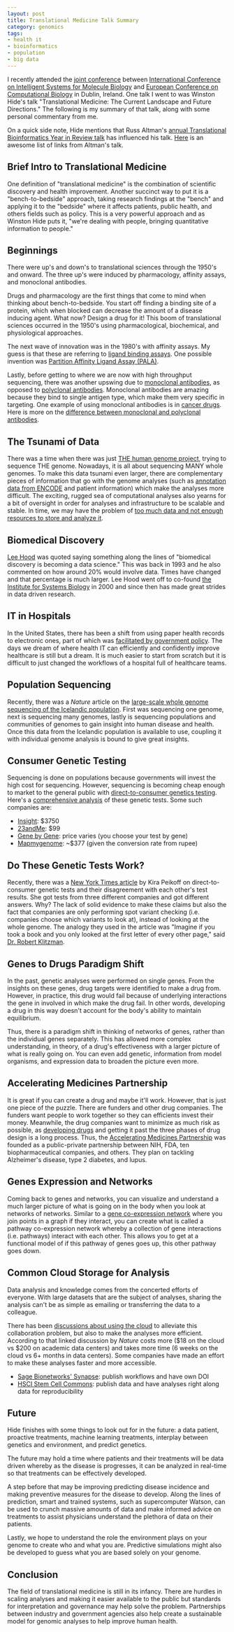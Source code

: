 ```yaml
---
layout: post
title: Translational Medicine Talk Summary
category: genomics
tags:
- health it
- bioinformatics
- population
- big data
---
```



I recently attended the [joint conference][ismbeccb2015] between [International
Conference on Intelligent Systems for Molecule Biology][ismb] and [European
Conference on Computational Biology][eccb] in Dublin, Ireland. One talk I went
to was Winston Hide's talk "Translational Medicine: The Current Landscape and
Future Directions." The following is my summary of that talk, along with some
personal commentary from me.

On a quick side note, Hide mentions that Russ Altman's [annual Translational
Bioinformatics Year in Review talk][tbi_year] has influenced his talk.
[Here][tbi_papers] is an awesome list of links from Altman's talk.

[ismbeccb2015]: http://www.iscb.org/ismbeccb2015
[ismb]: https://en.wikipedia.org/wiki/Intelligent_Systems_for_Molecular_Biology
[eccb]: http://eccb.iscb.org/
[tbi_year]: https://rbaltman.wordpress.com/2015/03/26/slides-from-tbi-year-in-review-2015/
[tbi_papers]: http://www.gettinggeneticsdone.com/2014/04/russ-altmans-translational.html

## Brief Intro to Translational Medicine

One definition of "translational medicine" is the combination of scientific
discovery and health improvement. Another succinct way to put it is a
"bench-to-bedside" approach, taking research findings at the "bench" and
applying it to the "bedside" where it affects patients, public health, and
others fields such as policy. This is a very powerful approach and as Winston
Hide puts it, "we're dealing with people, bringing quantitative information to
people."

<!--break-->

## Beginnings

There were up's and down's to translational sciences through the 1950's and
onward. The three up's were induced by pharmacology, affinity assays, and
monoclonal antibodies.

Drugs and pharmacology are the first things that come to mind when thinking
about bench-to-bedside. You start off finding a binding site of a protein, which
when blocked can decrease the amount of a disease inducing agent. What now?
Design a drug for it! This boom of translational sciences occurred in the 1950's
using pharmacological, biochemical, and physiological approaches. 

The next wave of innovation was in the 1980's with affinity assays. My guess is
that these are referring to [ligand binding assays][lba]. One possible invention
was [Partition Affinity Ligand Assay (PALA)][partial].

Lastly, before getting to where we are now with high throughput sequencing,
there was another upswing due to [monoclonal antibodies][mono], as opposed to
[polyclonal antibodies][poly]. Monoclonal antibodies are amazing because they
bind to single antigen type, which make them very specific in targeting. One
example of using monoclonal antibodies is in [cancer drugs][cancer_thr]. Here is
more on the [difference between monoclonal and polyclonal antibodies][compare].

[lba]: https://en.wikipedia.org/wiki/Ligand_binding_assay
[partial]: http://goo.gl/nOFN2i
[mono]: https://en.wikipedia.org/wiki/Monoclonal_antibody
[poly]: https://en.wikipedia.org/wiki/Polyclonal_antibodies
[cancer_thr]: http://goo.gl/JjWEZU
[compare]: http://goo.gl/UX5Yif

## The Tsunami of Data

There was a time when there was just [THE human genome project][hgp], trying to
sequence THE genome. Nowadays, it is all about sequencing MANY whole genomes.
To make this data tsunami even larger, there are complementary pieces of
information that go with the genome analyses (such as [annotation data from
ENCODE][encode] and patient information) which make the analyses more difficult.
The exciting, rugged sea of computational analyses also yearns for a bit of
oversight in order for analyses and infrastructure to be scalable and stable. In
time, we may have the problem of [too much data and not enough resources to
store and analyze it][bigdata].

[hgp]: http://www.genome.gov/12011238
[encode]: https://www.encodeproject.org/
[bigdata]: http://dx.doi.org/10.1371/journal.pbio.1002195

## Biomedical Discovery

[Lee Hood][hood] was quoted saying something along the lines of "biomedical
discovery is becoming a data science." This was back in 1993 and he also
commented on how around 20% would involve data. Times have changed and that
percentage is much larger. Lee Hood went off to co-found [the Institute for
Systems Biology][isb] in 2000 and since then has made great strides in data
driven research.

[hood]: https://en.wikipedia.org/wiki/Leroy_Hood
[isb]: https://www.systemsbiology.org/

## IT in Hospitals

In the United States, there has been a shift from using paper health records to
electronic ones, part of which was [facilitated by government policy][mean_use].
The days we dream of where health IT can efficiently and confidently improve
healthcare is still but a dream. It is much easier to start from scratch but it
is difficult to just changed the workflows of a hospital full of healthcare
teams.

[mean_use]: http://goo.gl/8fKrxn

## Population Sequencing

Recently, there was a *Nature* article on the [large-scale whole genome
sequencing of the Icelandic population][iceland]. First was sequencing one
genome, next is sequencing many genomes, lastly is sequencing populations and
communities of genomes to gain insight into human disease and health. Once this
data from the Icelandic population is available to use, coupling it with
individual genome analysis is bound to give great insights.

[iceland]: http://www.nature.com/ng/journal/v47/n5/full/ng.3247.html

## Consumer Genetic Testing

Sequencing is done on populations because governments will invest the high cost
for sequencing. However, sequencing is becoming cheap enough to market to the
general public with [direct-to-consumer genetics testing][dtc]. Here's a
[comprehensive analysis][dtc_more] of these genetic tests. Some such companies
are:

- [Insight][insight]: $3750
- [23andMe][23andme]: $99
- [Gene by Gene][gene]: price varies (you choose your test by gene)
- [Mapmygenome][map]: ~$377 (given the conversion rate from rupee)

[dtc]: http://ghr.nlm.nih.gov/handbook/testing/directtoconsumer
[dtc_more]: http://www.ncbi.nlm.nih.gov/pmc/articles/PMC3767220/
[insight]: http://insight-dna.com/
[23andme]: https://www.23andme.com/
[gene]: https://www.genebygene.com/
[map]: http://mapmygenome.in/

## Do These Genetic Tests Work?

Recently, there was a [New York Times article][nyt] by Kira Peikoff on
direct-to-consumer genetic tests and their disagreement with each other's test
results.  She got tests from three different companies and got different
answers. Why? The lack of solid evidence to make these claims but also the fact
that companies are only performing spot variant checking (i.e. companies choose
which variants to look at), instead of looking at the whole genome.  The analogy
they used in the article was "Imagine if you took a book and you only looked at
the first letter of every other page," said [Dr. Robert Klitzman][robert]. 

[nyt]: http://nyti.ms/183SUSJ
[robert]: https://www.mailman.columbia.edu/people/our-faculty/rlk2

## Genes to Drugs Paradigm Shift

In the past, genetic analyses were performed on single genes. From the insights
on these genes, drug targets were identified to make a drug from. However, in
practice, this drug would fail because of underlying interactions the gene in
involved in which make the drug fail. In other words, developing a drug in this
way doesn't account for the body's ability to maintain equilibrium. 

Thus, there is a paradigm shift in thinking of networks of genes, rather than
the individual genes separately. This has allowed more complex understanding, in
theory, of a drug's effectiveness with a larger picture of what is really going
on. You can even add genetic, information from model organisms, and expression
data to broaden the picture even more.

## Accelerating Medicines Partnership

It is great if you can create a drug and maybe it'll work. However, that is just
one piece of the puzzle. There are funders and other drug companies. The funders
want people to work together so they can efficients invest their money.
Meanwhile, the drug companies want to minimize as much risk as possible, as
[developing drugs][drug_dev] and getting it past the three phases of drug design
is a long process. Thus, the [Accelerating Medicines Partnership][amp] was
founded as a public-private partnership between NIH, FDA, ten biopharmaceutical
companies, and others. They plan on tackling Alzheimer's disease, type 2
diabetes, and lupus.

[drug_dev]: https://en.wikipedia.org/wiki/Drug_development
[amp]: http://www.nih.gov/science/amp/index.htm

## Genes Expression and Networks

Coming back to genes and networks, you can visualize and understand a much
larger picture of what is going on in the body when you look at networks of
networks. Similar to a [gene co-expression network][co_nets] where you join
points in a graph if they interact, you can create what is called a pathway
co-expression network whereby a collection of gene interactions (i.e. pathways)
interact with each other. This allows you to get at a functional model of if
this pathway of genes goes up, this other pathway goes down. 

[co_nets]: https://en.wikipedia.org/wiki/Gene_co-expression_network

## Common Cloud Storage for Analysis

Data analysis and knowledge comes from the concerted efforts of everyone. With
large datasets that are the subject of analyses, sharing the analysis can't be
as simple as emailing or transferring the data to a colleague. 

There has been [discussions about using the cloud][cloud] to alleviate this
collaboration problem, but also to make the analyses more efficient. According
to that linked discussion by *Nature* costs more ($18 on the cloud vs $200 on
academic data centers) and takes more time (6 weeks on the cloud vs 6+ months in
data centers). Some companies have made an effort to make these analyses faster
and more accessible.

- [Sage Bionetworks' Synapse][synapse]: publish workflows and have own DOI
- [HSCI Stem Cell Commons][hsci]: publish data and have analyses right along
  data for reproducibility

[cloud]: http://www.nature.com/news/data-analysis-create-a-cloud-commons-1.17916
[synapse]: https://www.synapse.org/
[hsci]: http://stemcellcommons.org/

## Future

Hide finishes with some things to look out for in the future: a data patient,
proactive treatments, machine learning treatments, interplay between genetics
and environment, and predict genetics.

The future may hold a time where patients and their treatments will be data
driven whereby as the disease is progresses, it can be analyzed in real-time so
that treatments can be effectively developed. 

A step before that may be improving predicting disease incidence and making
preventive measures for the disease to develop. Along the lines of prediction,
smart and trained systems, such as supercomputer Watson, can be used to crunch
massive amounts of data and make informed advice on treatments to assist
physicians understand the plethora of data on their patients.

Lastly, we hope to understand the role the environment plays on your genome to
create who and what you are. Predictive simulations might also be developed to
guess what you are based solely on your genome. 

## Conclusion

The field of translational medicine is still in its infancy. There are hurdles
in scaling analyses and making it easier available to the public but standards
for interpretation and governance may help solve the problem. Partnerships
between industry and government agencies also help create a sustainable model
for genomic analyses to help improve human health.
